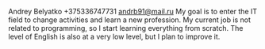 Andrey Belyatko 
+375336747731 andrb91@mail.ru 
My goal is to enter the IT field to change activities and learn a new profession. My current job is not related to programming, so I start learning everything from scratch.
The level of English is also at a very low level, but I plan to improve it.
